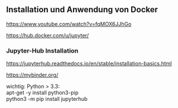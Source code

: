 ## Installation und Anwendung von Docker

https://www.youtube.com/watch?v=fqMOX6JJhGo

https://hub.docker.com/u/jupyter/   

### Jupyter-Hub Installation      


https://jupyterhub.readthedocs.io/en/stable/installation-basics.html    

https://mybinder.org/

wichtig: Python > 3.3:     
apt-get -y install python3-pip    
python3 -m pip install jupyterhub   
